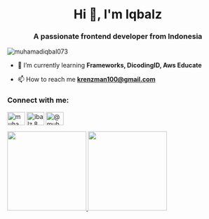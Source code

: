<h1 align="center">Hi 👋, I'm Iqbalz</h1>
<h3 align="center">A passionate frontend developer from Indonesia</h3>

<p align="left"> <img src="https://komarev.com/ghpvc/?username=muhamadiqbal073&label=Profile%20views&color=0e75b6&style=flat" alt="muhamadiqbal073" /> </p>



- 🌱 I’m currently learning **Frameworks, DicodingID, Aws Educate**

- 📫 How to reach me **krenzman100@gmail.com**

<h3 align="left">Connect with me:</h3>
<p align="left">
<a href="https://linkedin.com/in/muhamad-iqbal-6209bb28a" target="blank"><img align="center" src="https://raw.githubusercontent.com/rahuldkjain/github-profile-readme-generator/master/src/images/icons/Social/linked-in-alt.svg" alt="muhamad-iqbal-6209bb28a" height="30" width="40" /></a>
<a href="https://instagram.com/ibalz.8" target="blank"><img align="center" src="https://raw.githubusercontent.com/rahuldkjain/github-profile-readme-generator/master/src/images/icons/Social/instagram.svg" alt="ibalz.8" height="30" width="40" /></a>
<a href="https://www.youtube.com/c/@muhamadiqbal7153" target="blank"><img align="center" src="https://raw.githubusercontent.com/rahuldkjain/github-profile-readme-generator/master/src/images/icons/Social/youtube.svg" alt="@muhamadiqbal7153" height="30" width="40" /></a>
</p>

<p align="left">
<a href="https://github.com/penuliscode">
  <img height="180em" src="https://github-readme-stats-eight-theta.vercel.app/api?username=MuhamadIqbal073&show_icons=true&theme=algolia&include_all_commits=true&count_private=true"/>
  <img height="180em" src="https://github-readme-stats-eight-theta.vercel.app/api/top-langs/?username=MuhamadIqbal073&layout=compact&theme=algolia"/>
</a>
</p>

